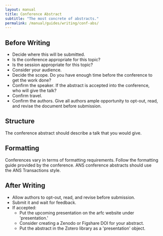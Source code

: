 ```yaml
---
layout: manual
title: Conference Abstract
subtitle: "The most concrete of abstracts."
permalink: /manual/guides/writing/conf-abs/
---
```



## Before Writing

- Decide where this will be submitted.
- Is the conference appropriate for this topic?
- Is the session appropriate for this topic?
- Consider your audience.
- Decide the scope. Do you have enough time before the conference to get
  the work done?
- Confirm the speaker. If the abstract is accepted into the conference, who
  will give the talk?
- Confirm travel.
- Confirm the authors. Give all authors ample opportunity to opt-out, read,
  and revise the document before submission.


## Structure

The conference abstract should describe a talk that you would give.


## Formatting

Conferences vary in terms of formatting requirements. Follow the formatting
guide provided by the conference. ANS conference abstracts should use the
ANS Transactions style.

## After Writing

- Allow authors to opt-out, read, and revise before submission.
- Submit it and wait for feedback.
- If accepted:
  - Put the upcoming presentation on the arfc website under 'presentation.'
  - Consider creating a Zenodo or Figshare DOI for your abstract.
  - Put the abstract in the Zotero library as a 'presentation' object.
